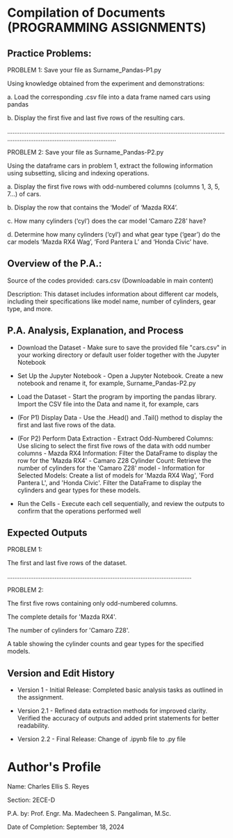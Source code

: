# Compilation of Documents (PROGRAMMING ASSIGNMENTS)

## Practice Problems:

PROBLEM 1: Save your file as Surname_Pandas-P1.py

Using knowledge obtained from the experiment and demonstrations:

a. Load the corresponding .csv file into a data frame named cars using pandas

b. Display the first five and last five rows of the resulting cars.

..........................................................................................................................................................................................

PROBLEM 2: Save your file as Surname_Pandas-P2.py

Using the dataframe cars in problem 1, extract the following information using subsetting, slicing and
indexing operations.

a. Display the first five rows with odd-numbered columns (columns 1, 3, 5, 7…) of cars.

b. Display the row that contains the ‘Model’ of ‘Mazda RX4’.

c. How many cylinders (‘cyl’) does the car model ‘Camaro Z28’ have?

d. Determine how many cylinders (‘cyl’) and what gear type (‘gear’) do the car models ‘Mazda RX4
Wag’, ‘Ford Pantera L’ and ‘Honda Civic’ have.



## Overview of the P.A.:

Source of the codes provided: cars.csv (Downloadable in main content)

Description: This dataset includes information about different car models, including their specifications like model name, number of cylinders, gear type, and more.



## P.A. Analysis, Explanation, and Process

- Download the Dataset - Make sure to save the provided file "cars.csv" in your working directory or default user folder together with the Jupyter Notebook

- Set Up the Jupyter Notebook - Open a Jupyter Notebook. Create a new notebook and rename it, for example, Surname_Pandas-P2.py

- Load the Dataset - Start the program by importing the pandas library. Import the CSV file into the Data and name it, for example, cars

- (For P1) Display Data - Use the .Head() and .Tail() method to display the first and last five rows of the data.

- (For P2) Perform Data Extraction - Extract Odd-Numbered Columns: Use slicing to select the first five rows of the data with odd number columns - Mazda RX4 Information: Filter the DataFrame to display the row for the 'Mazda RX4' - Camaro Z28 Cylinder Count: Retrieve the number of cylinders for the 'Camaro Z28' model - Information for Selected Models: Create a list of models for 'Mazda RX4 Wag', 'Ford Pantera L', and 'Honda Civic'. Filter the DataFrame to display the cylinders and gear types for these models.

- Run the Cells - Execute each cell sequentially, and review the outputs to confirm that the operations performed well



## Expected Outputs

PROBLEM 1:

The first and last five rows of the dataset.

.........................................................................................................

PROBLEM 2:

The first five rows containing only odd-numbered columns.

The complete details for 'Mazda RX4'.

The number of cylinders for 'Camaro Z28'.

A table showing the cylinder counts and gear types for the specified models.



## Version and Edit History 

- Version 1 - Initial Release: Completed basic analysis tasks as outlined in the assignment.

- Version 2.1 - Refined data extraction methods for improved clarity. Verified the accuracy of outputs and added print statements for better readability.

- Version 2.2 - Final Release: Change of .ipynb file to .py file 

  

# Author's Profile
Name: Charles Ellis S. Reyes

Section: 2ECE-D

P.A. by: Prof. Engr. Ma. Madecheen S. Pangaliman, M.Sc.

Date of Completion: September 18, 2024
